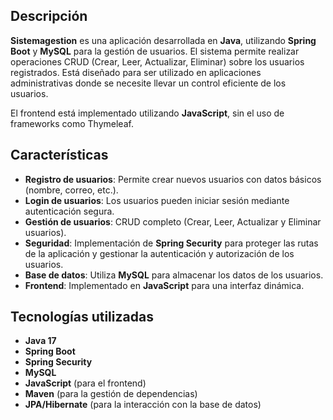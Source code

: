 ## Descripción

**Sistemagestion** es una aplicación desarrollada en **Java**, utilizando **Spring Boot** y **MySQL** para la gestión de usuarios.
El sistema permite realizar operaciones CRUD (Crear, Leer, Actualizar, Eliminar) sobre los usuarios registrados.
Está diseñado para ser utilizado en aplicaciones administrativas donde se necesite llevar un control eficiente de los usuarios.

El frontend está implementado utilizando **JavaScript**, sin el uso de frameworks como Thymeleaf.

## Características

- **Registro de usuarios**: Permite crear nuevos usuarios con datos básicos (nombre, correo, etc.).
- **Login de usuarios**: Los usuarios pueden iniciar sesión mediante autenticación segura.
- **Gestión de usuarios**: CRUD completo (Crear, Leer, Actualizar y Eliminar usuarios).
- **Seguridad**: Implementación de **Spring Security** para proteger las rutas de la aplicación y gestionar la autenticación y autorización de los usuarios.
- **Base de datos**: Utiliza **MySQL** para almacenar los datos de los usuarios.
- **Frontend**: Implementado en **JavaScript** para una interfaz dinámica.

## Tecnologías utilizadas

- **Java 17**
- **Spring Boot**
- **Spring Security**
- **MySQL**
- **JavaScript** (para el frontend)
- **Maven** (para la gestión de dependencias)
- **JPA/Hibernate** (para la interacción con la base de datos)

